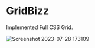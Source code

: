 # GridBizz

Implemented Full CSS Grid.

![Screenshot 2023-07-28 173109](https://github.com/ajaxdform/GridBizz/assets/68764727/6b1a6385-ae9f-4451-80ba-0c8d61316a24)
